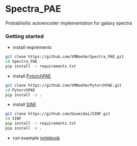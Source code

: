 # Spectra_PAE
Probabilsitic autoencoder implementation for galaxy spectra

### Getting started

- install reqirements

```sh
git clone https://github.com/VMBoehm/Spectra_PAE.git
cd Spectra_PAE
pip install -r requirements.txt
```

- install [PytorchPAE](https://github.com/VMBoehm/PytorchPAE)
```sh
git clone https://github.com/VMBoehm/PytorchPAE.git
cd PytorchPAE
pip install -e . 
```

- install [SINF](https://github.com/biweidai/SINF)
```sh
git clone https://github.com/biweidai/SINF.git
cd SINF
pip install -r requirements.txt
pip install -e . 
```

- run example [notebook](https://github.com/VMBoehm/Spectra_PAE/blob/main/example_notebook.ipynb)





